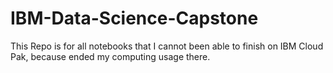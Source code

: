 # IBM-Data-Science-Capstone
This Repo is for all notebooks that I cannot been able to finish on IBM Cloud Pak, because ended my computing usage there.
